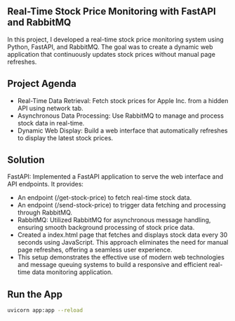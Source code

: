 ## Real-Time Stock Price Monitoring with FastAPI and RabbitMQ
In this project, I developed a real-time stock price monitoring system using Python, FastAPI, and RabbitMQ. The goal was to create a dynamic web application that continuously updates stock prices without manual page refreshes.

## Project Agenda
- Real-Time Data Retrieval: Fetch stock prices for Apple Inc. from a hidden API using network tab.
- Asynchronous Data Processing: Use RabbitMQ to manage and process stock data in real-time.
- Dynamic Web Display: Build a web interface that automatically refreshes to display the latest stock prices.

## Solution
FastAPI: Implemented a FastAPI application to serve the web interface and API endpoints. It provides:

- An endpoint (/get-stock-price) to fetch real-time stock data.
- An endpoint (/send-stock-price) to trigger data fetching and processing through RabbitMQ.
- RabbitMQ: Utilized RabbitMQ for asynchronous message handling, ensuring smooth background processing of stock price data.
- Created a index.html page that fetches and displays stock data every 30 seconds using JavaScript. This approach eliminates the need for manual page refreshes, offering a seamless user experience.
- This setup demonstrates the effective use of modern web technologies and message queuing systems to build a responsive and efficient real-time data monitoring application.

## Run the App
   ```bash
   uvicorn app:app --reload
